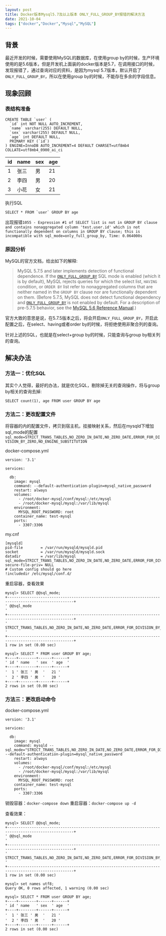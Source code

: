 ```yaml
---
layout: post
title: Docker版本Mysql5.7及以上版本 ONLY_FULL_GROUP_BY报错的解决方法
date: 2021-10-04
tags: ["docker","Docker","Mysql","MySQL"]
---
```


## 背景

最近开发的时候，需要使用MySQL的数据库，在使用group by的时候，生产环境使用的是5.6版本，但是开发机上面装的docker版本是5.7，在调用接口的时候，发现报错了，通过查询对应的资料，是因为mysql 5.7版本，默认开启了`ONLY_FULL_GROUP_BY`，所以在使用group by的时候，不能存在多余的字段信息。

## 现象回顾

### 表结构准备

    CREATE TABLE `user` (
      `id` int NOT NULL AUTO_INCREMENT,
      `name` varchar(255) DEFAULT NULL,
      `sex` varchar(255) DEFAULT NULL,
      `age` int DEFAULT NULL,
      PRIMARY KEY (`id`)
    ) ENGINE=InnoDB AUTO_INCREMENT=4 DEFAULT CHARSET=utf8mb4 COLLATE=utf8mb4_0900_ai_ci

<table>
<thead>
<tr>
<th>id</th>
<th>name</th>
<th>sex</th>
<th>age</th>
</tr>
</thead>
<tbody>
<tr>
<td>1</td>
<td>张三</td>
<td>男</td>
<td>21</td>
</tr>
<tr>
<td>2</td>
<td>李四</td>
<td>男</td>
<td>20</td>
</tr>
<tr>
<td>3</td>
<td>小花</td>
<td>女</td>
<td>21</td>
</tr>
</tbody>
</table>

执行SQL

    SELECT * FROM `user` GROUP BY age

出现报错`1055 - Expression #1 of SELECT list is not in GROUP BY clause and contains nonaggregated column 'test.user.id' which is not functionally dependent on columns in GROUP BY clause; this is incompatible with sql_mode=only_full_group_by, Time: 0.064000s`

### 原因分析

MySQL的官方文档，给出如下的解释:

> MySQL 5.7.5 and later implements detection of functional dependence. If the [`ONLY_FULL_GROUP_BY`](https://dev.mysql.com/doc/refman/5.7/en/sql-mode.html#sqlmode_only_full_group_by) SQL mode is enabled (which it is by default), MySQL rejects queries for which the select list, `HAVING` condition, or `ORDER BY` list refer to nonaggregated columns that are neither named in the `GROUP BY` clause nor are functionally dependent on them. (Before 5.7.5, MySQL does not detect functional dependency and [`ONLY_FULL_GROUP_BY`](https://dev.mysql.com/doc/refman/5.7/en/sql-mode.html#sqlmode_only_full_group_by) is not enabled by default. For a description of pre-5.7.5 behavior, see the [MySQL 5.6 Reference Manual](https://dev.mysql.com/doc/refman/5.6/en/sql-mode.html).)

官方大致的意思是说，在5.7.5版本之后，将会开启`ONLY_FULL_GROUP_BY`，开启此配置之后，在select、having或者order by的时候，将拒绝使用非聚合列的查询。

针对上述的SQL，也就是在select+group by的时候，只能查询与group by相关列的查询。

## 解决办法

### 方法一：优化SQL

其实个人觉得，最好的办法，就是优化SQL，剔除掉无关的查询操作，将与group by相关的查询去掉:

`SELECT count(1), age FROM user GROUP BY age`

### 方法二：更改配置文件

将容器的内的配置文件，拷贝到宿主机，挂接映射关系，然后在mysqld下增加sql_mode的配置
`sql_mode=STRICT_TRANS_TABLES,NO_ZERO_IN_DATE,NO_ZERO_DATE,ERROR_FOR_DIVISION_BY_ZERO,NO_ENGINE_SUBSTITUTION`

docker-compose.yml

    version: '3.1'

    services:

      db:
        image: mysql
        command: --default-authentication-plugin=mysql_native_password
        restart: always
        volumes:
          - /root/docker-mysql/conf/mysql:/etc/mysql
          - /root/docker-mysql/mysql:/var/lib/mysql
        environment:
          MYSQL_ROOT_PASSWORD: root
        container_name: test-mysql
        ports:
          - 3307:3306

my.cnf

    [mysqld]
    pid-file        = /var/run/mysqld/mysqld.pid
    socket          = /var/run/mysqld/mysqld.sock
    datadir         = /var/lib/mysql
    sql_mode=STRICT_TRANS_TABLES,NO_ZERO_IN_DATE,NO_ZERO_DATE,ERROR_FOR_DIVISION_BY_ZERO,NO_ENGINE_SUBSTITUTION
    secure-file-priv= NULL
    # Custom config should go here
    !includedir /etc/mysql/conf.d/

重启容器，查看效果

    mysql> SELECT @@sql_mode;
    +----------------------------------------------------------------------------------------------------+
    ' @@sql_mode                                                                                         '
    +----------------------------------------------------------------------------------------------------+
    ' STRICT_TRANS_TABLES,NO_ZERO_IN_DATE,NO_ZERO_DATE,ERROR_FOR_DIVISION_BY_ZERO,NO_ENGINE_SUBSTITUTION '
    +----------------------------------------------------------------------------------------------------+
    1 row in set (0.00 sec)

    mysql> SELECT * FROM user GROUP BY age;
    +----+--------+------+------+
    ' id ' name   ' sex  ' age  '
    +----+--------+------+------+
    '  1 ' 张三 ' 男  '   21 '
    '  2 ' 李四 ' 男  '   20 '
    +----+--------+------+------+
    2 rows in set (0.00 sec)

### 方法三：更改启动命令

docker-compose.yml

    version: '3.1'

    services:

      db:
        image: mysql
        command: mysqld --sql_mode="STRICT_TRANS_TABLES,NO_ZERO_IN_DATE,NO_ZERO_DATE,ERROR_FOR_DIVISION_BY_ZERO,NO_ENGINE_SUBSTITUTION" --default-authentication-plugin=mysql_native_password
        restart: always
        volumes:
          - /root/docker-mysql/conf/mysql:/etc/mysql
          - /root/docker-mysql/mysql:/var/lib/mysql
        environment:
          MYSQL_ROOT_PASSWORD: root
        container_name: test-mysql
        ports:
          - 3307:3306

销毁容器：`docker-compose down`
重启容器：`docker-compose up -d`

查看效果：

    mysql> SELECT @@sql_mode;
    +----------------------------------------------------------------------------------------------------+
    ' @@sql_mode                                                                                         '
    +----------------------------------------------------------------------------------------------------+
    ' STRICT_TRANS_TABLES,NO_ZERO_IN_DATE,NO_ZERO_DATE,ERROR_FOR_DIVISION_BY_ZERO,NO_ENGINE_SUBSTITUTION '
    +----------------------------------------------------------------------------------------------------+
    1 row in set (0.00 sec)

    mysql> set names utf8;
    Query OK, 0 rows affected, 1 warning (0.00 sec)

    mysql> SELECT * FROM user GROUP BY age;
    +----+--------+------+------+
    ' id ' name   ' sex  ' age  '
    +----+--------+------+------+
    '  1 ' 张三 ' 男  '   21 '
    '  2 ' 李四 ' 男  '   20 '
    +----+--------+------+------+
    2 rows in set (0.00 sec)